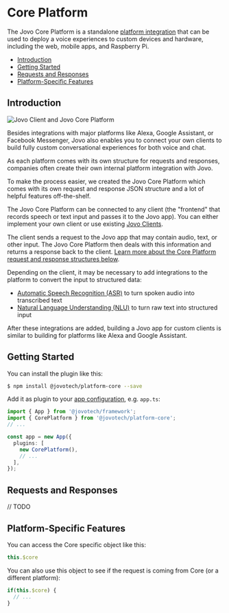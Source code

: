 # Core Platform

The Jovo Core Platform is a standalone [platform integration](../docs/platforms.md) that can be used to deploy a voice experiences to custom devices and hardware, including the web, mobile apps, and Raspberry Pi.
- [Introduction](#introduction)
- [Getting Started](#getting-started)
- [Requests and Responses](#requests-and-responses)
- [Platform-Specific Features](#platform-specific-features)

## Introduction

![Jovo Client and Jovo Core Platform](https://github.com/jovotech/jovo-framework/raw/master/jovo-platforms/jovo-platform-core/img/jovo-client-platform-communication.png "How Jovo Core Platform communicates with clients like web apps")

Besides integrations with major platforms like Alexa, Google Assistant, or Facebook Messenger, Jovo also enables you to connect your own clients to build fully custom conversational experiences for both voice and chat.

As each platform comes with its own structure for requests and responses, companies often create their own internal platform integration with Jovo.

To make the process easier, we created the Jovo Core Platform which comes with its own request and response JSON structure and a lot of helpful features off-the-shelf.

The Jovo Core Platform can be connected to any client (the "frontend" that records speech or text input and passes it to the Jovo app). You can either implement your own client or use existing [Jovo Clients](https://www.jovo.tech/marketplace/tag/clients).

The client sends a request to the Jovo app that may contain audio, text, or other input. The Jovo Core Platform then deals with this information and returns a response back to the client. [Learn more about the Core Platform request and response structures below](#requests-and-responses).

Depending on the client, it may be necessary to add integrations to the platform to convert the input to structured data:

* [Automatic Speech Recognition (ASR)](https://www.jovo.tech/marketplace/tag/asr) to turn spoken audio into transcribed text
* [Natural Language Understanding (NLU)](https://www.jovo.tech/marketplace/tag/nlu) to turn raw text into structured input

After these integrations are added, building a Jovo app for custom clients is similar to building for platforms like Alexa and Google Assistant.

## Getting Started

You can install the plugin like this:

```sh
$ npm install @jovotech/platform-core --save
```

Add it as plugin to your [app configuration](../docs/app-config.md), e.g. `app.ts`:

```typescript
import { App } from '@jovotech/framework';
import { CorePlatform } from '@jovotech/platform-core';
// ...

const app = new App({
  plugins: [
    new CorePlatform(),
    // ...
  ],
});
```

## Requests and Responses

// TODO




## Platform-Specific Features

You can access the Core specific object like this:

```typescript
this.$core
```

You can also use this object to see if the request is coming from Core (or a different platform):

```typescript
if(this.$core) {
  // ...
}
```
